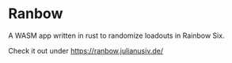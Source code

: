 # Ranbow

A WASM app written in rust to randomize loadouts in Rainbow Six.

Check it out under https://ranbow.julianusiv.de/
